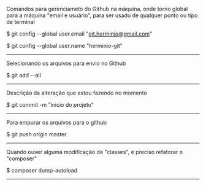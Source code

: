 Comandos para gerenciameto do Github na máquina,
onde torno global para a máquina "email e usuário",
para ser usado de qualquer ponto ou tipo de terminal

 $ git config --global user.email "git.herminio@gmail.com"

 $ git config --global user.name "herminio-git"
 
 -------------------------------------------------------
 Selecionando os arquivos para envio no Github
 
$ git add --all

 -------------------------------------------------------
 Descrição da alteração que estou fazendo no momento
 
 $ git commit -m "inicio do projeto"

 -------------------------------------------------------
 Para empurar os arquivos para o github
 
 $ git push origin master
 
 -------------------------------------------------------
 Quando ouver alguma modificação de "classes",
 é preciso refatorar o "composer" 
 
 $ composer dump-autoload

 -------------------------------------------------------
 